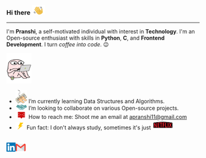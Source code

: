 ### Hi there <img src='https://github.com/pranshi112/pranshi112/blob/master/assets/hey.gif' width='35px' height='25px'>
---

<p>
I'm <b>Pranshi</b>, a self-motivated individual with interest in <b>Technology</b>. I'm an Open-source enthusiast with skills in <b>Python</b>, <b>C</b>, and <b>Frontend Development</b>. I turn <em>coffee into code</em>. 😉
</p>

<img src='https://github.com/pranshi112/pranshi112/blob/master/assets/code.gif' width='65px' height='80px'>

- <img src='https://github.com/pranshi112/pranshi112/blob/master/assets/dsa.gif' width='30px' height='35px'>  I’m currently learning Data Structures and Algorithms.
- <img src='https://github.com/pranshi112/pranshi112/blob/master/assets/collaborate.gif' width='30px' height='15px'> I’m looking to collaborate on various Open-source projects.
- <img src='https://github.com/pranshi112/pranshi112/blob/master/assets/mail.gif' width='30px' height='20px'>  How to reach me: Shoot me an email at apranshi11@gmail.com
- <img src='https://github.com/pranshi112/pranshi112/blob/master/assets/fun.gif' width='25px' height='20px'> Fun fact: I don't always study, sometimes it's just <img src='https://github.com/pranshi112/pranshi112/blob/master/assets/netflix.gif' width='55px' height='25px'>

<br>

  <a href="https://www.linkedin.com/in/pranshi-jindal-128526198/">
    <img align="left" alt="Pranshi Jindal | Linkedin" width="24px" src="https://github.com/pranshi112/pranshi112/blob/master/assets/linkedin.svg" />
  </a>
  <a href="mailto:apranshi11@gmail.com">
    <img align="left" alt="Pranshi Jindal | Gmail" width="26px" src="https://github.com/pranshi112/pranshi112/blob/master/assets/gmail.svg" />
  </a>
